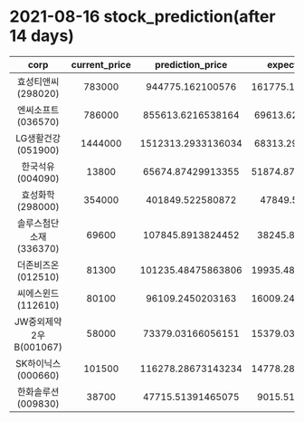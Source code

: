 # 2021-08-16 stock_prediction(after 14 days)

|   corp   |   current_price   |   prediction_price   |   expected_profit   |
|:--------:|:-----------------:|:--------------------:|:-------------------:|
|효성티앤씨(298020)|783000|944775.162100576|161775.16210057598|
|엔씨소프트(036570)|786000|855613.6216538164|69613.62165381643|
|LG생활건강(051900)|1444000|1512313.2933136034|68313.29331360338|
|한국석유(004090)|13800|65674.87429913355|51874.874299133546|
|효성화학(298000)|354000|401849.522580872|47849.522580872|
|솔루스첨단소재(336370)|69600|107845.8913824452|38245.8913824452|
|더존비즈온(012510)|81300|101235.48475863806|19935.484758638064|
|씨에스윈드(112610)|80100|96109.2450203163|16009.245020316303|
|JW중외제약2우B(001067)|58000|73379.03166056151|15379.031660561508|
|SK하이닉스(000660)|101500|116278.28673143234|14778.286731432338|
|한화솔루션(009830)|38700|47715.51391465075|9015.51391465075|
